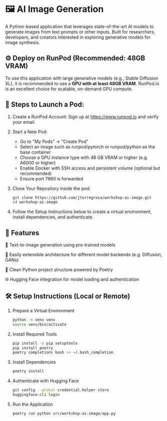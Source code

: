 # 🖼️ AI Image Generation
A Python-based application that leverages state-of-the-art AI models to generate images from text prompts or other inputs. Built for researchers, developers, and creators interested in exploring generative models for image synthesis.

## ⚙️ Deploy on RunPod (Recommended: 48GB VRAM)
To use this application with large generative models (e.g., Stable Diffusion XL), it is recommended to use a **GPU with at least 48GB VRAM**. RunPod.io is an excellent choice for scalable, on-demand GPU compute.

## 🐳 Steps to Launch a Pod:
1. Create a RunPod Account:
Sign up at https://www.runpod.io and verify your email.

2. Start a New Pod:
    * Go to "My Pods" → "Create Pod"
    * Select an image such as runpod/pytorch or runpod/python as the base container
    * Choose a GPU instance type with 48 GB VRAM or higher (e.g. A6000 or higher)
    * Enable Docker with SSH access and persistent volume (optional but recommended)
    * Ensure port 7860 is forwarded

3. Clone Your Repository inside the pod:
    ```bash
    git clone https://github.com/jtorregrosa/workshop-ai-image.git
    cd workshop-ai-image
    ```

4. Follow the Setup Instructions below to create a virtual environment, install dependencies, and authenticate.

## 🚀 Features
🔮 Text-to-image generation using pre-trained models

🧪 Easily extensible architecture for different model backends (e.g. Diffusion, GANs)

🔧 Clean Python project structure powered by Poetry

🌐 Hugging Face integration for model loading and authentication

## 🛠️ Setup Instructions (Local or Remote)
1. Prepare a Virtual Environment
    ```bash
    python -m venv venv
    source venv/bin/activate
    ```

2. Install Required Tools
    ```bash
    pip install -U pip setuptools
    pip install poetry
    poetry completions bash >> ~/.bash_completion
    ```

3. Install Dependencies
    ```bash
    poetry install
    ```

4. Authenticate with Hugging Face
    ```bash
    git config --global credential.helper store
    huggingface-cli login
    ```

5. Run the Application
    ```bash
    poetry run python src/workshop-ai-image/app.py
    ```

